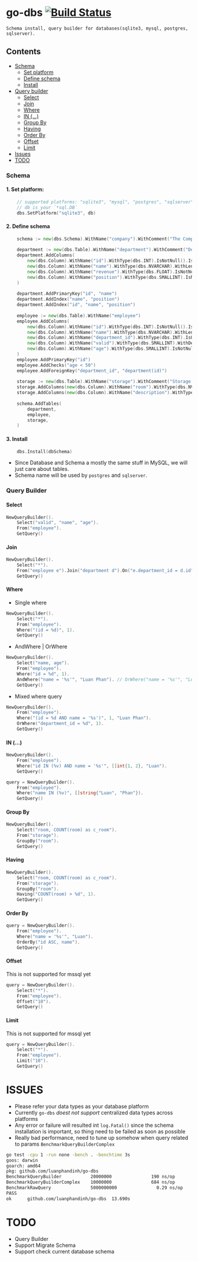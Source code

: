 # go-dbs [![Build Status](https://travis-ci.org/luanphandinh/go-dbs.svg?branch=master)](https://travis-ci.org/luanphandinh/go-dbs)
```
Schema install, query builder for databases(sqlite3, mysql, postgres, sqlserver).
```
## Contents
* [Schema](#schema)
    * [Set platform](#1-set-platform)
    * [Define schema](#2-define-schema)
    * [Install](#3-install)
* [Query builder](#query-builder)
    * [Select](#query-builder-select)
    * [Join](#query-builder-join)
    * [Where](#query-builder-where)
    * [IN (...)](#query-builder-in)
    * [Group By](#query-builder-group-by)
    * [Having](#query-builder-having)
    * [Order By](#query-builder-order-by)
    * [Offset](#query-builder-offset)
    * [Limit](#query-builder-limit)
* [Issues](#issues)
* [TODO](#todo)

<a name="schema"></a>
### Schema
<a name="1-set-platform"></a>
#### 1. Set platform:
```go
    // supported platforms: "sqlite3", "mysql", "postgres", "sqlserver"
    // db is your `*sql.DB`
    dbs.SetPlatform("sqlite3", db)

```
<a name="2-define-schema"></a>
#### 2. Define schema
```go
    schema := new(dbs.Schema).WithName("company").WithComment("The Company Schema")
    
    department := new(dbs.Table).WithName("department").WithComment("Departments of company")
    department.AddColumns(
        new(dbs.Column).WithName("id").WithType(dbs.INT).IsNotNull().IsUnsigned().IsAutoIncrement(),
        new(dbs.Column).WithName("name").WithType(dbs.NVARCHAR).WithLength(20).IsNotNull(),
        new(dbs.Column).WithName("revenue").WithType(dbs.FLOAT).IsNotNull().IsUnsigned().WithDefault("1.01"),
        new(dbs.Column).WithName("position").WithType(dbs.SMALLINT).IsNotNull().IsUnsigned().IsUnique(),
    )
    
    department.AddPrimaryKey("id", "name")
    department.AddIndex("name", "position")
    department.AddIndex("id", "name", "position")
    
    employee := new(dbs.Table).WithName("employee")
    employee.AddColumns(
        new(dbs.Column).WithName("id").WithType(dbs.INT).IsNotNull().IsUnsigned().IsAutoIncrement(),
        new(dbs.Column).WithName("name").WithType(dbs.NVARCHAR).WithLength(20).IsNotNull(),
        new(dbs.Column).WithName("department_id").WithType(dbs.INT).IsUnsigned(),
        new(dbs.Column).WithName("valid").WithType(dbs.SMALLINT).WithDefault("1").WithComment("Indicate employee status"),
        new(dbs.Column).WithName("age").WithType(dbs.SMALLINT).IsNotNull().IsUnsigned().AddCheck("age > 20"),
    )
    employee.AddPrimaryKey("id")
    employee.AddChecks("age < 50")
    employee.AddForeignKey("department_id", "department(id)")
    
    storage := new(dbs.Table).WithName("storage").WithComment("Storage for fun")
    storage.AddColumns(new(dbs.Column).WithName("room").WithType(dbs.NVARCHAR).WithLength(50))
    storage.AddColumns(new(dbs.Column).WithName("description").WithType(dbs.TEXT))
    
    schema.AddTables(
        department,
        employee,
        storage,
    )
```

<a name="3-install"></a>
#### 3. Install
```go
    dbs.Install(dbSchema)
```

* Since Database and Schema a mostly the same stuff in MySQL, we will just care about tables.
* Schema name will be used by `postgres` and `sqlserver`.

<a name="query-builder"></a>
### Query Builder

<a name="query-builder-select"></a>
#### Select
```go
NewQueryBuilder().
    Select("valid", "name", "age").
    From("employee").
    GetQuery()
```

<a name="query-builder-join"></a>
#### Join
```go
NewQueryBuilder().
    Select("*").
    From("employee e").Join("department d").On("e.department_id = d.id") // or LeftJoin | RightJoin
    GetQuery()
```

<a name="query-builder-where"></a>
#### Where
* Single where
```go
NewQueryBuilder().
    Select("*").
    From("employee").
    Where("(id = %d)", 1).
    GetQuery()
```

* AndWhere | OrWhere
```go
NewQueryBuilder().
    Select("name, age").
    From("employee").
    Where("id = %d", 1).
    AndWhere("name = '%s'", "Luan Phan"). // OrWhere("name = '%s'", "Luan Phan").
    GetQuery()
```

* Mixed where query
```go
NewQueryBuilder().
    From("employee").
    Where("(id = %d AND name = '%s')", 1, "Luan Phan").
    OrWhere("department_id = %d", 1).
    GetQuery()
```

<a name="query-builder-in"></a>
#### IN (...)
```go
NewQueryBuilder().
    From("employee").
    Where("id IN (%v) AND name = '%s'", []int{1, 2}, "Luan").
    GetQuery()

query = NewQueryBuilder().
    From("employee").
    Where("name IN (%v)", []string{"Luan", "Phan"}).
    GetQuery()
```

<a name="query-builder-group-by"></a>
#### Group By
```go
NewQueryBuilder().
    Select("room, COUNT(room) as c_room").
    From("storage").
    GroupBy("room").
    GetQuery()
```

<a name="query-builder-having"></a>
#### Having
```go
NewQueryBuilder().
    Select("room, COUNT(room) as c_room").
    From("storage").
    GroupBy("room").
    Having("COUNT(room) > %d", 1).
    GetQuery()
```

<a name="query-builder-order-by"></a>
#### Order By
```go
query = NewQueryBuilder().
    From("employee").
    Where("name = '%s'", "Luan").
    OrderBy("id ASC, name").
    GetQuery()
```

<a name="query-builder-offset"></a>
#### Offset
This is not supported for mssql yet
```go
query = NewQueryBuilder().
    Select("*").
    From("employee").
    Offset("10").
    GetQuery()
```

<a name="query-builder-limit"></a>
#### Limit
This is not supported for mssql yet
```go
query = NewQueryBuilder().
    Select("*").
    From("employee").
    Limit("10").
    GetQuery()
```

<a name="issues"></a>
# ISSUES
* Please refer your data types as your database platform
* Currently `go-dbs` *doest not support* centralized data types across platforms
* Any error or failure will resulted int `log.Fatal()` since the schema installation is important,
so thing need to be failed as soon as possible 
* Really bad performance, need to tune up somehow when query related to params `BenchmarkQueryBuilderComplex`
```bash
go test -cpu 1 -run none -bench . -benchtime 3s
goos: darwin
goarch: amd64
pkg: github.com/luanphandinh/go-dbs
BenchmarkQueryBuilder           20000000               190 ns/op             384 B/op          2 allocs/op
BenchmarkQueryBuilderComplex    10000000               684 ns/op             624 B/op          5 allocs/op
BenchmarkRawQuery               5000000000               0.29 ns/op            0 B/op          0 allocs/op
PASS
ok      github.com/luanphandinh/go-dbs  13.690s
```
<a name="todo"></a>
# TODO
* Query Builder
* Support Migrate Schema
* Support check current database schema
